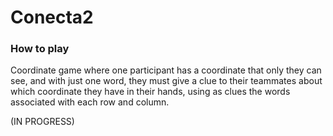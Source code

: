 # Conecta2
### How to play
Coordinate game where one participant has a coordinate that only they can see, and with just one word, they must give a clue to their teammates about which coordinate they have in their hands, using as clues the words associated with each row and column.

(IN PROGRESS)
